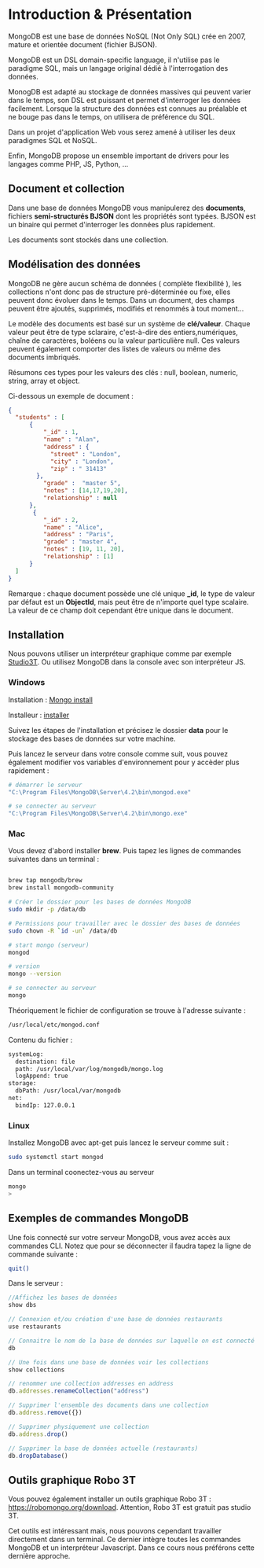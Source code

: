 # Introduction & Présentation

MongoDB est une base de données NoSQL (Not Only SQL) crée en 2007, mature et orientée document (fichier BJSON).

MongoDB est un DSL domain-specific language, il n'utilise pas le paradigme SQL, mais un langage original dédié à l'interrogation des données.

MonogDB est adapté au stockage de données massives qui peuvent varier dans le temps, son DSL est puissant et permet d'interroger les données facilement. Lorsque la structure des données est connues au préalable et ne bouge pas dans le temps, on utilisera de préférence du SQL.

Dans un projet d'application Web vous serez amené à utiliser les deux paradigmes SQL et NoSQL.

Enfin, MongoDB propose un ensemble important de drivers pour les langages comme PHP, JS, Python, ...

## Document et collection

Dans une base de données MongoDB vous manipulerez des **documents**, fichiers **semi-structurés BJSON** dont les propriétés sont typées. BJSON est un binaire qui permet d'interroger les données plus rapidement.

Les documents sont stockés dans une collection.

## Modélisation des données

MongoDB ne gère aucun schéma de données ( complète flexibilité ), les collections n'ont donc pas de structure pré-déterminée ou fixe, elles peuvent donc évoluer dans le temps. Dans un document, des champs peuvent être ajoutés, supprimés, modifiés et renommés à tout moment...

Le modèle des documents est basé sur un système de **clé/valeur**. Chaque valeur peut être de type sclaraire, c'est-à-dire des entiers,numériques, chaîne de caractères, boléens ou la valeur particulière null. Ces valeurs peuvent également comporter des listes de valeurs ou même des documents imbriqués.

Résumons ces types pour les valeurs des clés : null, boolean, numeric, string, array et object.

Ci-dessous un exemple de document :

```json
{
  "students" : [
      {
          "_id" : 1,
          "name" : "Alan",
          "address" : {
            "street" : "London",
            "city" : "London",
            "zip" : " 31413"
        },
          "grade" :  "master 5",
          "notes" : [14,17,19,20],
          "relationship" : null
      },
       {
          "_id" : 2,
          "name" : "Alice",
          "address" : "Paris",
          "grade" : "master 4",
          "notes" : [19, 11, 20],
          "relationship" : [1]
      }
  ]
}
```

Remarque : chaque document possède une clé unique **_id**, le type de  valeur par défaut est un **ObjectId**, mais peut être de n'importe quel type scalaire. La valeur de ce champ doit cependant être unique dans le document.

## Installation

Nous pouvons utiliser un interpréteur graphique comme par exemple [Studio3T](https://studio3t.com/). Ou utilisez MongoDB dans la console avec son interpréteur JS.

### Windows

Installation : [Mongo install](https://docs.mongodb.com/manual/installation/)

Installeur : [installer](https://www.mongodb.com/try/download/community)

Suivez les étapes de l'installation et précisez le dossier **data** pour le stockage des bases de données sur votre machine.

Puis lancez le serveur dans votre console comme suit, vous pouvez également modifier vos variables d'environnement pour y accèder plus rapidement :

```bash
# démarrer le serveur
"C:\Program Files\MongoDB\Server\4.2\bin\mongod.exe"

# se connecter au serveur
"C:\Program Files\MongoDB\Server\4.2\bin\mongo.exe"
```

### Mac

Vous devez d'abord installer **brew**. Puis tapez les lignes de commandes suivantes dans un terminal :

```bash

brew tap mongodb/brew
brew install mongodb-community

# Créer le dossier pour les bases de données MongoDB
sudo mkdir -p /data/db

# Permissions pour travailler avec le dossier des bases de données
sudo chown -R `id -un` /data/db

# start mongo (serveur)
mongod

# version
mongo --version

# se connecter au serveur
mongo
```

Théoriquement le fichier de configuration se trouve à l'adresse suivante :

```txt
/usr/local/etc/mongod.conf
```

Contenu du fichier :

```txt
systemLog:
  destination: file
  path: /usr/local/var/log/mongodb/mongo.log
  logAppend: true
storage:
  dbPath: /usr/local/var/mongodb
net:
  bindIp: 127.0.0.1
```

### Linux

Installez MongoDB avec apt-get puis lancez le serveur comme suit :

```bash
sudo systemctl start mongod
```

Dans un terminal coonectez-vous au serveur

```bash
mongo
>
```

## Exemples de commandes MongoDB

Une fois connecté sur votre serveur MongoDB, vous avez accès aux commandes CLI. Notez que pour se déconnecter il faudra tapez la ligne de commande suivante :

```bash
quit()
```

Dans le serveur :

```js
//Affichez les bases de données
show dbs

// Connexion et/ou création d'une base de données restaurants
use restaurants

// Connaitre le nom de la base de données sur laquelle on est connecté
db

// Une fois dans une base de données voir les collections
show collections

// renommer une collection addresses en address
db.addresses.renameCollection("address")

// Supprimer l'ensemble des documents dans une collection
db.address.remove({})

// Supprimer physiquement une collection
db.address.drop()

// Supprimer la base de données actuelle (restaurants)
db.dropDatabase()
```

## Outils graphique Robo 3T

Vous pouvez également installer un outils graphique Robo 3T : https://robomongo.org/download. Attention, Robo 3T est gratuit pas studio 3T.

Cet outils est intéressant mais, nous pouvons cependant travailler directement dans un terminal. Ce dernier intègre toutes les commandes MongoDB et un interpréteur Javascript. Dans ce cours nous préférons cette dernière approche.
